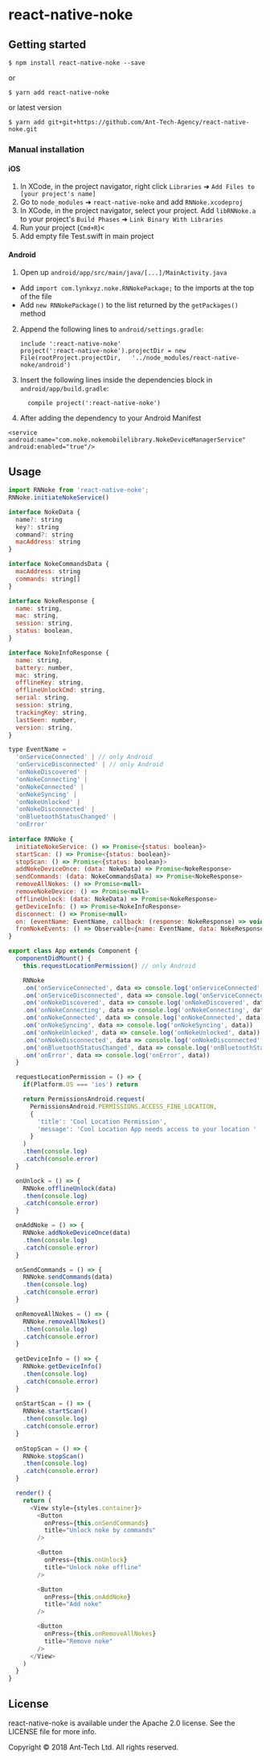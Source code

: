 
# react-native-noke

## Getting started

`$ npm install react-native-noke --save`

or

`$ yarn add react-native-noke`

or latest version

`$ yarn add git+git+https://github.com/Ant-Tech-Agency/react-native-noke.git`

### Manual installation


#### iOS

1. In XCode, in the project navigator, right click `Libraries` ➜ `Add Files to [your project's name]`
2. Go to `node_modules` ➜ `react-native-noke` and add `RNNoke.xcodeproj`
3. In XCode, in the project navigator, select your project. Add `libRNNoke.a` to your project's `Build Phases` ➜ `Link Binary With Libraries`
4. Run your project (`Cmd+R`)<
5. Add empty file Test.swift in main project

#### Android

1. Open up `android/app/src/main/java/[...]/MainActivity.java`
  - Add `import com.lynkxyz.noke.RNNokePackage;` to the imports at the top of the file
  - Add `new RNNokePackage()` to the list returned by the `getPackages()` method
2. Append the following lines to `android/settings.gradle`:
    ```
    include ':react-native-noke'
    project(':react-native-noke').projectDir = new File(rootProject.projectDir,   '../node_modules/react-native-noke/android')
    ```
3. Insert the following lines inside the dependencies block in `android/app/build.gradle`:
    ```
      compile project(':react-native-noke')
    ```
4. After adding the dependency to your Android Manifest
  ```
  <service android:name="com.noke.nokemobilelibrary.NokeDeviceManagerService" android:enabled="true"/>
  ```


## Usage
```javascript
import RNNoke from 'react-native-noke';
RNNoke.initiateNokeService()

interface NokeData {
  name?: string
  key?: string
  command?: string
  macAddress: string
}

interface NokeCommandsData {
  macAddress: string  
  commands: string[]
}

interface NokeResponse {
  name: string,
  mac: string,
  session: string,
  status: boolean,
}

interface NokeInfoResponse {
  name: string,
  battery: number,
  mac: string,
  offlineKey: string,
  offlineUnlockCmd: string,
  serial: string,
  session: string,
  trackingKey: string,
  lastSeen: number,
  version: string,
}

type EventName = 
  'onServiceConnected' | // only Android
  'onServiceDisconnected' | // only Android
  'onNokeDiscovered' |
  'onNokeConnecting' |
  'onNokeConnected' |
  'onNokeSyncing' |
  'onNokeUnlocked' |
  'onNokeDisconnected' |
  'onBluetoothStatusChanged' |
  'onError'
  
interface RNNoke {
  initiateNokeService: () => Promise<{status: boolean}>
  startScan: () => Promise<{status: boolean}>
  stopScan: () => Promise<{status: boolean}>
  addNokeDeviceOnce: (data: NokeData) => Promise<NokeResponse>
  sendCommands: (data: NokeCommandsData) => Promise<NokeResponse>
  removeAllNokes: () => Promise<null>
  removeNokeDevice: () => Promise<null>
  offlineUnlock: (data: NokeData) => Promise<NokeResponse>
  getDeviceInfo: () => Promise<NokeInfoResponse>
  disconnect: () => Promise<null>
  on: (eventName: EventName, callback: (response: NokeResponse) => void) => RNNoke
  fromNokeEvents: () => Observable<{name: EventName, data: NokeResponse}>
}

export class App extends Component {
  componentDidMount() {
    this.requestLocationPermission() // only Android

    RNNoke
    .on('onServiceConnected', data => console.log('onServiceConnected', data)) // only Android 
    .on('onServiceDisconnected', data => console.log('onServiceConnected', data)) // only Android
    .on('onNokeDiscovered', data => console.log('onNokeDiscovered', data)) 
    .on('onNokeConnecting', data => console.log('onNokeConnecting', data))
    .on('onNokeConnected', data => console.log('onNokeConnected', data))
    .on('onNokeSyncing', data => console.log('onNokeSyncing', data))
    .on('onNokeUnlocked', data => console.log('onNokeUnlocked', data))
    .on('onNokeDisconnected', data => console.log('onNokeDisconnected', data))
    .on('onBluetoothStatusChanged', data => console.log('onBluetoothStatusChanged', data))
    .on('onError', data => console.log('onError', data))
  }

  requestLocationPermission = () => {
    if(Platform.OS === 'ios') return

    return PermissionsAndroid.request(
      PermissionsAndroid.PERMISSIONS.ACCESS_FINE_LOCATION,
      {
        'title': 'Cool Location Permission',
        'message': 'Cool Location App needs access to your location '
      }
    )
    .then(console.log)
    .catch(console.error)
  }

  onUnlock = () => {
    RNNoke.offlineUnlock(data)
    .then(console.log)
    .catch(console.error)
  }

  onAddNoke = () => {
    RNNoke.addNokeDeviceOnce(data)
    .then(console.log)
    .catch(console.error)
  }

  onSendCommands = () => {
    RNNoke.sendCommands(data)
    .then(console.log)
    .catch(console.error)
  }

  onRemoveAllNokes = () => {
    RNNoke.removeAllNokes()
    .then(console.log)
    .catch(console.error)
  }
  
  getDeviceInfo = () => {
    RNNoke.getDeviceInfo()
    .then(console.log)
    .catch(console.error)
  }
  
  onStartScan = () => {
    RNNoke.startScan()
    .then(console.log)
    .catch(console.error)
  }
    
  onStopScan = () => {
    RNNoke.stopScan()
    .then(console.log)
    .catch(console.error)
  }

  render() {
    return (
      <View style={styles.container}>
        <Button
          onPress={this.onSendCommands}
          title="Unlock noke by commands"
        />

        <Button
          onPress={this.onUnlock}
          title="Unlock noke offline"
        />

        <Button
          onPress={this.onAddNoke}
          title="Add noke"
        />

        <Button
          onPress={this.onRemoveAllNokes}
          title="Remove noke"
        />
      </View>
    )
  }
}
```

## License

react-native-noke is available under the Apache 2.0 license. See the LICENSE file for more info.

Copyright © 2018 Ant-Tech Ltd. All rights reserved.
